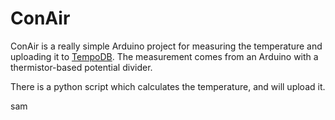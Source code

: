 # ConAir

ConAir is a really simple Arduino project for measuring the temperature and uploading
it to [TempoDB](http://www.tempo-db.com/). The measurement comes from an Arduino with a thermistor-based potential
divider.

There is a python script which calculates the temperature, and will upload it.

sam


